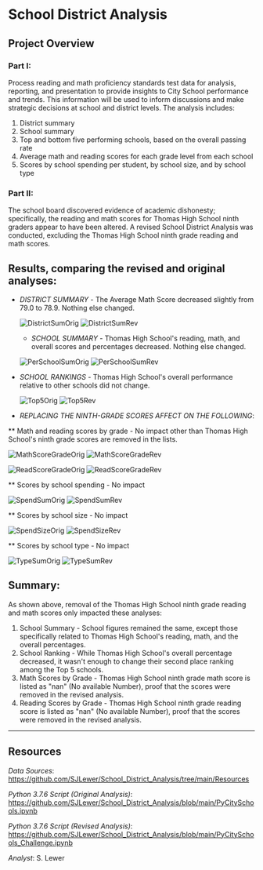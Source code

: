 # School District Analysis

## Project Overview
### Part I: 
Process reading and math proficiency standards test data for analysis, reporting, and presentation to provide insights to City School performance and trends.  This information will be used to inform discussions and make strategic decisions at school and district levels.  The analysis includes:
1. District summary
1. School summary
1. Top and bottom five performing schools, based on the overall passing rate
1. Average math and reading scores for each grade level from each school
1. Scores by school spending per student, by school size, and by school type

### Part II: 
The school board discovered evidence of academic dishonesty; specifically, the reading and math scores for Thomas High School ninth graders appear to have been altered.  A revised School District Analysis was conducted, excluding the Thomas High School ninth grade reading and math scores.

## Results, comparing the revised and original analyses:
 * _DISTRICT SUMMARY_ - The Average Math Score decreased slightly from 79.0 to 78.9.  Nothing else changed.
 
    ![DistrictSumOrig](https://user-images.githubusercontent.com/90986041/136966093-b0e309df-8c17-4fc4-ac50-d7f42a41b7a3.png)
    ![DistrictSumRev](https://user-images.githubusercontent.com/90986041/136965961-1fa9a8e0-67d5-4c38-9b77-95b4a125f06a.png)

     * _SCHOOL SUMMARY_ - Thomas High School's reading, math, and overall scores and percentages decreased.  Nothing else changed.
 
    ![PerSchoolSumOrig](https://user-images.githubusercontent.com/90986041/136968864-165c789f-cff1-46f2-8a9f-269cb604bbb4.png)
    ![PerSchoolSumRev](https://user-images.githubusercontent.com/90986041/136968999-01304c8e-8c59-48cf-b4c8-9c87059d2d49.png)


 * _SCHOOL RANKINGS_ - Thomas High School's overall performance relative to other schools did not change. 
 
   ![Top5Orig](https://user-images.githubusercontent.com/90986041/136878712-91b7c697-3850-4ece-9ebc-a7b064d2357f.png)
   ![Top5Rev](https://user-images.githubusercontent.com/90986041/136880631-7c92299a-770a-4a98-9b16-81f28b46340c.png)

 * _REPLACING THE NINTH-GRADE SCORES AFFECT ON THE FOLLOWING_:
 
 ** Math and reading scores by grade - No impact other than Thomas High School's ninth grade scores are removed in the lists.
 
   ![MathScoreGradeOrig](https://user-images.githubusercontent.com/90986041/136878751-36d988d7-6fcd-4461-b41c-7d6b2fa24099.png)
   ![MathScoreGradeRev](https://user-images.githubusercontent.com/90986041/136880671-4e73b969-9e6c-4795-9568-146ed0a4ccb4.png)

   ![ReadScoreGradeOrig](https://user-images.githubusercontent.com/90986041/136878770-3c9217ce-f8fb-4288-ae7a-3085de1cd2f6.png)
   ![ReadScoreGradeRev](https://user-images.githubusercontent.com/90986041/136880709-0ffc0b7a-d485-41d5-b494-c8a4da11c88b.png)

 ** Scores by school spending - No impact
 
   ![SpendSumOrig](https://user-images.githubusercontent.com/90986041/136878797-7b166631-b797-4a55-bdb4-c14ce7cd326f.png)
   ![SpendSumRev](https://user-images.githubusercontent.com/90986041/136882396-55d6ba09-26b9-42bc-8da9-f2083be2022c.png)

 
 ** Scores by school size - No impact
 
  ![SpendSizeOrig](https://user-images.githubusercontent.com/90986041/136878821-528a390b-400f-42c4-9cb7-2501c3b38500.png)
  ![SpendSizeRev](https://user-images.githubusercontent.com/90986041/136880736-dde5fa81-d41a-46d0-b9e1-124ab36cb222.png)

 ** Scores by school type - No impact

  ![TypeSumOrig](https://user-images.githubusercontent.com/90986041/136878855-9f5f4985-339e-49e6-a885-e75581fe678b.png)
  ![TypeSumRev](https://user-images.githubusercontent.com/90986041/136880751-bd275ea4-bdca-4a97-9ea4-719f4b109d9f.png)

 ## Summary:
 As shown above, removal of the Thomas High School ninth grade reading and math scores only impacted these analyses:
 1. School Summary - School figures remained the same, except those specifically related to Thomas High School's reading, math, and the overall percentages.
 1. School Ranking - While Thomas High School's overall percentage decreased, it wasn't enough to change their second place ranking among the Top 5 schools.
 1. Math Scores by Grade - Thomas High School ninth grade math score is listed as "nan" (No available Number), proof that the scores were removed in the revised analysis.
 1. Reading Scores by Grade - Thomas High School ninth grade reading score is listed as "nan" (No available Number), proof that the scores were removed in the revised analysis.
 
___
## Resources
_Data Sources_: https://github.com/SJLewer/School_District_Analysis/tree/main/Resources

_Python 3.7.6 Script (Original Analysis)_: https://github.com/SJLewer/School_District_Analysis/blob/main/PyCitySchools.ipynb

_Python 3.7.6 Script (Revised Analysis)_: https://github.com/SJLewer/School_District_Analysis/blob/main/PyCitySchools_Challenge.ipynb

_Analyst_: S. Lewer
